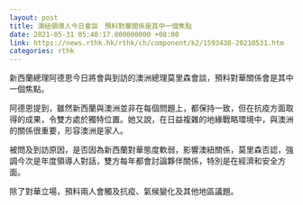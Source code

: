```yaml
---
layout: post
title: 澳紐領導人今日會談　預料對華關係是其中一個焦點
date: 2021-05-31 05:40:17.000000000 +08:00
link: https://news.rthk.hk/rthk/ch/component/k2/1593438-20210531.htm
categories: rthk
---
```


新西蘭總理阿德恩今日將會與到訪的澳洲總理莫里森會談，預料對華關係會是其中一個焦點。

阿德恩提到，雖然新西蘭與澳洲並非在每個問題上，都保持一致，但在抗疫方面取得的成果，令雙方處於獨特位置。她又說，在日益複雜的地緣戰略環境中，與澳洲的關係很重要，形容澳洲是家人。

被問及到訪原因，是否因為新西蘭對華態度軟弱，影響澳紐關係，莫里森否認，強調今次是年度領導人對話，雙方每年都會討論夥伴關係，特別是在經濟和安全方面。

除了對華立場，預料兩人會觸及抗疫、氣候變化及其他地區議題。
